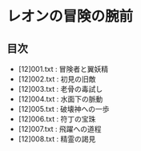 # レオンの冒険の腕前

## 目次
* [12]001.txt : 冒険者と翼妖精
* [12]002.txt : 初見の旧敵
* [12]003.txt : 老骨の毒試し
* [12]004.txt : 水面下の脈動
* [12]005.txt : 破壊神への一歩
* [12]006.txt : 符丁の宝珠
* [12]007.txt : 飛躍への道程
* [12]008.txt : 精霊の謁見
